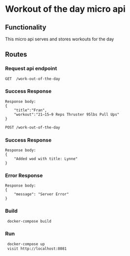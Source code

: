 # Workout of the day micro api

## Functionality

This micro api serves and stores workouts for the day

## Routes

### Request api endpoint

```bash 
GET  /work-out-of-the-day

``` 

### Success Response

    Response body:
    {
        "title":"Fran",
        "workout":"21–15–9 Reps Thruster 95lbs Pull Ups"
    }

```bash 
POST /work-out-of-the-day
```

### Success Response

    Response body:
    {
        "Added wod with title: Lynne"
    }

### Error Response

    Response body:
    {
        "message": "Server Error"
    }

### Build

``` bash
 docker-compose build
 ```

### Run

``` bash
 docker-compose up
 visit http://localhost:8081
 ```

